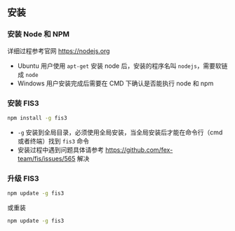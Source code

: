## 安装

### 安装 Node 和 NPM

详细过程参考官网 https://nodejs.org

- Ubuntu 用户使用 `apt-get` 安装 node 后，安装的程序名叫 `nodejs`，需要软链成 `node`
- Windows 用户安装完成后需要在 CMD 下确认是否能执行 node 和 npm

### 安装 FIS3

```bash
npm install -g fis3
```
- `-g` 安装到全局目录，必须使用全局安装，当全局安装后才能在命令行（cmd或者终端）找到 `fis3` 命令
- 安装过程中遇到问题具体请参考 https://github.com/fex-team/fis/issues/565 解决

### 升级 FIS3

```bash
npm update -g fis3
```
或重装

```bash
npm update -g fis3
```